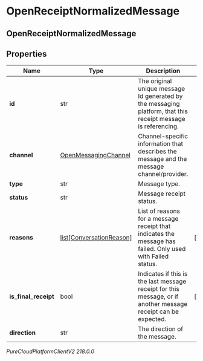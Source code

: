 # OpenReceiptNormalizedMessage

## OpenReceiptNormalizedMessage

## Properties

|Name | Type | Description | Notes|
|------------ | ------------- | ------------- | -------------|
| **id** | str | The original unique message Id generated by the messaging platform, that this receipt message is referencing. | |
| **channel** | [OpenMessagingChannel](OpenMessagingChannel) | Channel-specific information that describes the message and the message channel/provider. | |
| **type** | str | Message type. | |
| **status** | str | Message receipt status. | |
| **reasons** | [list[ConversationReason]](ConversationReason) | List of reasons for a message receipt that indicates the message has failed. Only used with Failed status. | [optional] |
| **is_final_receipt** | bool | Indicates if this is the last message receipt for this message, or if another message receipt can be expected. | [optional] |
| **direction** | str | The direction of the message. | |



_PureCloudPlatformClientV2 218.0.0_
